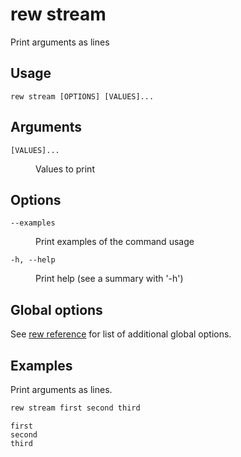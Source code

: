 # rew stream

Print arguments as lines

## Usage

```
rew stream [OPTIONS] [VALUES]...
```

## Arguments

<dl>
<dt><code>[VALUES]...</code></dt>
<dd>

Values to print
</dd>
</dl>

## Options

<dl>

<dt><code>--examples</code></dt>
<dd>

Print examples of the command usage
</dd>

<dt><code>-h, --help</code></dt>
<dd>

Print help (see a summary with '-h')
</dd>
</dl>

## Global options

See [rew reference](rew.md#global-options) for list of additional global options.

## Examples

Print arguments as lines.

```sh
rew stream first second third
```

```
first
second
third
```
